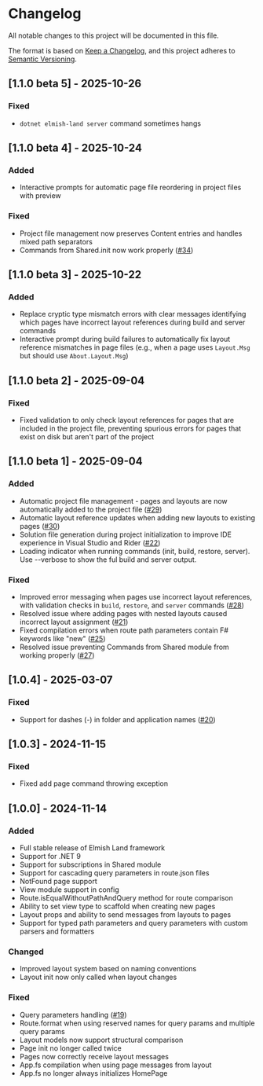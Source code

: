 # Changelog

All notable changes to this project will be documented in this file.

The format is based on [Keep a Changelog](https://keepachangelog.com/en/1.0.0/),
and this project adheres to [Semantic Versioning](https://semver.org/spec/v2.0.0.html).

## [1.1.0 beta 5] - 2025-10-26

### Fixed
- `dotnet elmish-land server` command sometimes hangs

## [1.1.0 beta 4] - 2025-10-24

### Added
- Interactive prompts for automatic page file reordering in project files with preview

### Fixed
- Project file management now preserves Content entries and handles mixed path separators
- Commands from Shared.init now work properly ([#34](https://github.com/reaptor/elmish-land/issues/34))

## [1.1.0 beta 3] - 2025-10-22

### Added
- Replace cryptic type mismatch errors with clear messages identifying which pages have incorrect layout references during build and server commands
- Interactive prompt during build failures to automatically fix layout reference mismatches in page files (e.g., when a page uses `Layout.Msg` but should use `About.Layout.Msg`)

## [1.1.0 beta 2] - 2025-09-04

### Fixed
- Fixed validation to only check layout references for pages that are included in the project file, preventing spurious errors for pages that exist on disk but aren't part of the project

## [1.1.0 beta 1] - 2025-09-04

### Added
- Automatic project file management - pages and layouts are now automatically added to the project file ([#29](https://github.com/reaptor/elmish-land/issues/29))
- Automatic layout reference updates when adding new layouts to existing pages ([#30](https://github.com/reaptor/elmish-land/issues/30))
- Solution file generation during project initialization to improve IDE experience in Visual Studio and Rider ([#22](https://github.com/reaptor/elmish-land/issues/22))
- Loading indicator when running commands (init, build, restore, server). Use --verbose to show the ful build and server output.

### Fixed
- Improved error messaging when pages use incorrect layout references, with validation checks in `build`, `restore`, and `server` commands ([#28](https://github.com/reaptor/elmish-land/issues/28))
- Resolved issue where adding pages with nested layouts caused incorrect layout assignment ([#21](https://github.com/reaptor/elmish-land/issues/21))
- Fixed compilation errors when route path parameters contain F# keywords like "new" ([#25](https://github.com/reaptor/elmish-land/issues/25))
- Resolved issue preventing Commands from Shared module from working properly ([#27](https://github.com/reaptor/elmish-land/issues/27))

## [1.0.4] - 2025-03-07

### Fixed
- Support for dashes (-) in folder and application names ([#20](https://github.com/reaptor/elmish-land/issues/20))

## [1.0.3] - 2024-11-15

### Fixed
- Fixed add page command throwing exception

## [1.0.0] - 2024-11-14

### Added
- Full stable release of Elmish Land framework
- Support for .NET 9
- Support for subscriptions in Shared module  
- Support for cascading query parameters in route.json files
- NotFound page support
- View module support in config
- Route.isEqualWithoutPathAndQuery method for route comparison
- Ability to set view type to scaffold when creating new pages
- Layout props and ability to send messages from layouts to pages
- Support for typed path parameters and query parameters with custom parsers and formatters

### Changed
- Improved layout system based on naming conventions
- Layout init now only called when layout changes

### Fixed
- Query parameters handling ([#19](https://github.com/reaptor/elmish-land/issues/19))
- Route.format when using reserved names for query params and multiple query params
- Layout models now support structural comparison
- Page init no longer called twice
- Pages now correctly receive layout messages
- App.fs compilation when using page messages from layout
- App.fs no longer always initializes HomePage
